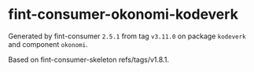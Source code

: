 # fint-consumer-okonomi-kodeverk

Generated by fint-consumer `2.5.1` from tag `v3.11.0` on package `kodeverk` and component `okonomi`.

Based on fint-consumer-skeleton refs/tags/v1.8.1.
